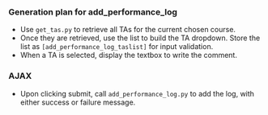### Generation plan for add_performance_log
* Use `get_tas.py` to retrieve all TAs for the current chosen course.
* Once they are retrieved, use the list to build the TA dropdown. Store the list as `[add_performance_log_taslist]` for input validation.
* When a TA is selected, display the textbox to write the comment.

### AJAX
* Upon clicking submit, call `add_performance_log.py` to add the log, with either success or failure message.

